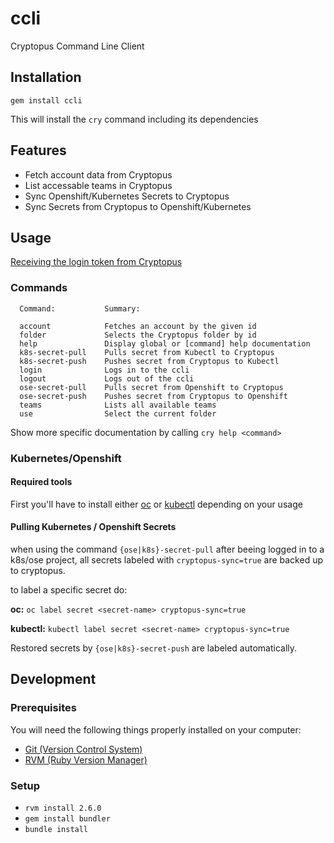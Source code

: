 # ccli

Cryptopus Command Line Client

## Installation

`gem install ccli`

This will install the `cry` command including its dependencies

## Features

- Fetch account data from Cryptopus
- List accessable teams in Cryptopus
- Sync Openshift/Kubernetes Secrets to Cryptopus
- Sync Secrets from Cryptopus to Openshift/Kubernetes

## Usage

[Receiving the login token from Cryptopus](docs/get_login_token.md)

### Commands

```
  Command:           Summary:

  account            Fetches an account by the given id          
  folder             Selects the Cryptopus folder by id          
  help               Display global or [command] help documentation              
  k8s-secret-pull    Pulls secret from Kubectl to Cryptopus              
  k8s-secret-push    Pushes secret from Cryptopus to Kubectl             
  login              Logs in to the ccli         
  logout             Logs out of the ccli                
  ose-secret-pull    Pulls secret from Openshift to Cryptopus            
  ose-secret-push    Pushes secret from Cryptopus to Openshift           
  teams              Lists all available teams           
  use                Select the current folder   
```

Show more specific documentation by calling `cry help <command>`

### Kubernetes/Openshift

#### Required tools

First you'll have to install either [oc](https://docs.openshift.com/container-platform/4.3/cli_reference/openshift_cli/getting-started-cli.html#installing-the-cli) or [kubectl](https://kubernetes.io/docs/tasks/tools/install-kubectl/) depending on your usage

#### Pulling Kubernetes / Openshift Secrets

when using the command `{ose|k8s}-secret-pull` after beeing logged in to a k8s/ose project, all secrets labeled with `cryptopus-sync=true` are backed up to cryptopus.

to label a specific secret do:

**oc:** `oc label secret <secret-name> cryptopus-sync=true`

**kubectl:** `kubectl label secret <secret-name> cryptopus-sync=true`

Restored secrets by `{ose|k8s}-secret-push` are labeled automatically.

## Development

### Prerequisites

You will need the following things properly installed on your computer:

- [Git (Version Control System)](http://git-scm.com/)
- [RVM (Ruby Version Manager)](http://rvm.io/)

### Setup

- `rvm install 2.6.0`
- `gem install bundler`
- `bundle install`
